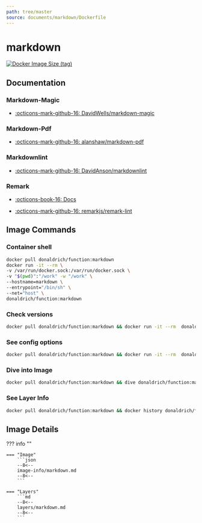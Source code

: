 ```yaml
---
path: tree/master
source: documents/markdown/Dockerfile
---
```


# markdown

[![Docker Image Size (tag)](https://img.shields.io/docker/image-size/donaldrich/function/markdown?color=blue&label=donaldrich/function:markdown&logo=docker&style=flat-square)](https://hub.docker.com/r/donaldrich/function/markdown)

## Documentation

### Markdown-Magic

- [:octicons-mark-github-16: DavidWells/markdown-magic](https://github.com/DavidWells/markdown-magic)

### Markdown-Pdf

- [:octicons-mark-github-16: alanshaw/markdown-pdf](https://github.com/alanshaw/markdown-pdf)

### Markdownlint

- [:octicons-mark-github-16: DavidAnson/markdownlint](https://github.com/DavidAnson/markdownlint)

### Remark

- [:octicons-book-16: Docs](https://remark.js.org)

- [:octicons-mark-github-16: remarkjs/remark-lint](https://github.com/remarkjs/remark-lint)

## Image Commands

### Container shell

```sh
docker pull donaldrich/function:markdown
docker run -it --rm \
-v /var/run/docker.sock:/var/run/docker.sock \
-v "$(pwd)":"/work" -w "/work" \
--hostname=markdown \
--entrypoint="/bin/sh" \
--net="host" \
donaldrich/function:markdown
```

### Check versions

```sh
docker pull donaldrich/function:markdown && docker run -it --rm  donaldrich/function:markdown validate
```

### See config options

```sh
docker pull donaldrich/function:markdown && docker run -it --rm  donaldrich/function:markdown help
```

### Dive into Image

```sh
docker pull donaldrich/function:markdown && dive donaldrich/function:markdown
```

### See Layer Info

```sh
docker pull donaldrich/function:markdown && docker history donaldrich/function:markdown
```

## Image Details

??? info ""

    === "Image"
        ```json
        --8<--
        image-info/markdown.md
        --8<--
        ```

    === "Layers"
        ```md
        --8<--
        layers/markdown.md
        --8<--
        ```

